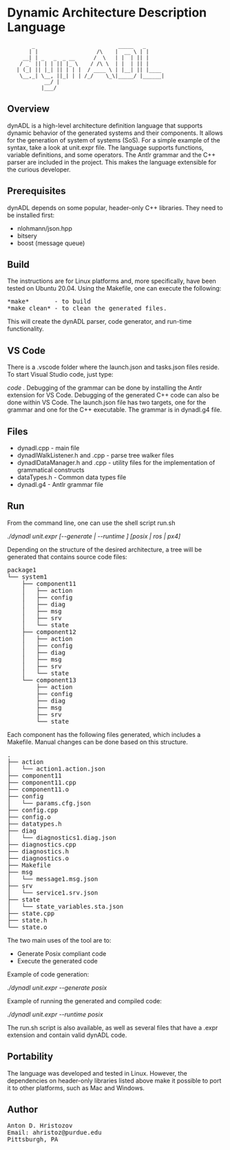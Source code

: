# Dynamic Architecture Description Language

            _                           _____   _
           | |                   /\    |  __ \ | |
         __| | _   _  _ __      /  \   | |  | || |
        / _` || | | || |_ \    / /\ \  | |  | || |
       | (_| || |_| || | | |  / ____ \ | |__| || |____
        \__,_| \__, ||_| | | /_/    \_\|_____/ |______|
                __/ |
               |___/

## Overview
dynADL is a high-level architecture definition language that supports dynamic behavior of the generated systems and their components. It allows for the generation of system of systems (SoS).
For a simple example of the syntax, take a look at unit.expr file.
The language supports functions, variable definitions, and some operators.
The Antlr grammar and the C++ parser are included in the project. This makes the language extensible for the curious developer.

## Prerequisites
dynADL depends on some popular, header-only C++ libraries. They need to be installed first:

* nlohmann/json.hpp
* bitsery
* boost (message queue)

## Build
The instructions are for Linux platforms and, more specifically, have been tested on Ubuntu 20.04.
Using the Makefile, one can execute the following: 
<pre>
*make*       - to build
*make clean* - to clean the generated files.            
</pre>            
This will create the dynADL parser, code generator, and run-time functionality.

## VS Code
There is a .vscode folder where the launch.json and tasks.json files reside.
To start Visual Studio code, just type:

*code .*
Debugging of the grammar can be done by installing the Antlr extension for VS Code.
Debugging of the generated C++ code can also be done within VS Code.
The launch.json file has two targets, one for the grammar and one for the C++ executable.
The grammar is in dynadl.g4 file.

## Files 
<ul>
  <li>dynadl.cpp - main file</li>
  <li>dynadlWalkListener.h and .cpp - parse tree walker files </li>
  <li>dynadlDataManager.h and .cpp - utility files for the implementation of grammatical constructs </li>
  <li>dataTypes.h - Common data types file</li>
  <li>dynadl.g4 - Antlr grammar file</li>
</ul> 

## Run
From the command line, one can use the shell script run.sh

*./dynadl unit.expr [--generate | --runtime ] [posix | ros | px4]*

Depending on the structure of the desired architecture, a tree will be generated that contains source code files:

<pre>
package1
└── system1
    ├── component11
    │   ├── action
    │   ├── config
    │   ├── diag
    │   ├── msg
    │   ├── srv
    │   └── state
    ├── component12
    │   ├── action
    │   ├── config
    │   ├── diag
    │   ├── msg
    │   ├── srv
    │   └── state
    └── component13
        ├── action
        ├── config
        ├── diag
        ├── msg
        ├── srv
        └── state
</pre>

Each component has the following files generated, which includes a Makefile.
Manual changes can be done based on this structure. 

<pre>
.
├── action
│   └── action1.action.json
├── component11
├── component11.cpp
├── component11.o
├── config
│   └── params.cfg.json
├── config.cpp
├── config.o
├── datatypes.h
├── diag
│   └── diagnostics1.diag.json
├── diagnostics.cpp
├── diagnostics.h
├── diagnostics.o
├── Makefile
├── msg
│   └── message1.msg.json
├── srv
│   └── service1.srv.json
├── state
│   └── state_variables.sta.json
├── state.cpp
├── state.h
└── state.o
</pre>

The two main uses of the tool are to:

<ul>
  <li>Generate Posix compliant code</li>
  <li>Execute the generated code</li>
</ul> 

Example of code generation:

*./dynadl unit.expr --generate posix*

Example of running the generated and compiled code:

*./dynadl unit.expr --runtime posix*

The run.sh script is also available, as well as several files that have a .expr extension and contain valid dynADL code.

## Portability

The language was developed and tested in Linux. However, the dependencies on header-only libraries listed above make it possible to port it to other platforms, such as Mac and Windows.


## Author

<pre>
Anton D. Hristozov 
Email: ahristoz@purdue.edu
Pittsburgh, PA
</pre>

